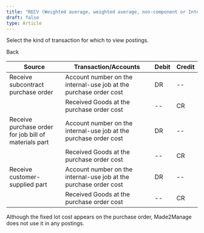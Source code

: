 ```yaml
---
title: "RECV (Weighted average, weighted average, non-component or Internal job for internal use)"
draft: false
type: Article
---
```


Select the kind of transaction for which to view postings. 

Back

| Source                                                | Transaction/Accounts                                              | Debit | Credit |
|-------------------------------------------------------|-------------------------------------------------------------------|-------|--------|
| Receive subcontract purchase order                  | Account number on the internal-use job at the purchase order cost | DR    | --     |
|                                                       | Received Goods at the purchase order cost                         | --    | CR     |
| Receive purchase order for job bill of materials part | Account number on the internal-use job at the purchase order cost | DR    | --     |
|                                                       | Received Goods at the purchase order cost                         | --    | CR     |
| Receive customer-supplied part                        | Account number on the internal-use job at the purchase order cost | DR    | --     |
|                                                       | Received Goods at the purchase order cost                         | --    | CR     |

 Although the fixed lot cost appears on the purchase order, Made2Manage does not use it in any postings.